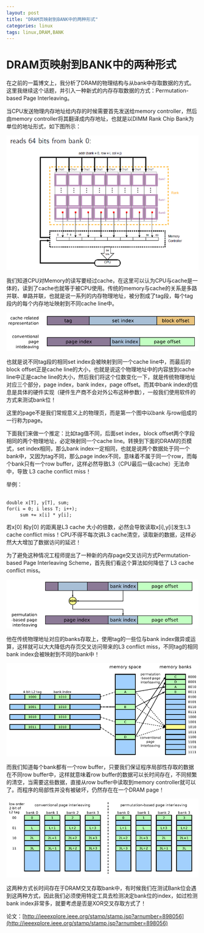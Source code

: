 ```yaml
---
layout: post
title: "DRAM页映射到BANK中的两种形式"
categories: linux
tags: linux,DRAM,BANK
---
```

DRAM页映射到BANK中的两种形式
==============================
在之前的一篇博文上，我分析了DRAM的物理结构与从bank中存取数据的方式。这里我继续这个话题，并引入一种新式的内存存取数据的方式：Permutation-based Page Interleaving。

当CPU发送物理内存地址给内存的时候需要首先发送给memory controller，然后由memory controller将其翻译成内存地址，也就是以DIMM Rank Chip Bank为单位的地址形式，如下图所示：

![](/assets/pic/20150421162433.png)

我们知道CPU对Memory的读写要经过cache，在这里可以认为CPU与cache是一体的，读到了cache也就等于被CPU使用。传统的memory与cache的关系是多路并联、单路并联，也就是说一系列的内存物理地址，被分割成了tag段，每个tag段内的每个内存地址映射到不同cache line中。

![](/assets/pic/cache-related.png)

也就是说不同tag段的相同set index会被映射到同一个cache line中，而最后的block offset正是cache line的大小，也就是说这个物理地址中的内容放到cache line中正是cache line的大小，然后我们将这个位数变化一下，就是传统物理地址对应三个部分，page index，bank index，page offset。而其中bank index的信息是具体的硬件实现（硬件生产商不会对外公布这种参数），一般我们使用软件的方式来测试bank位！

这里的page不是我们常规意义上的物理页，而是第一个图中以bank 与row组成的一行称为page。

下面我们来做一个推定：比如tag值不同，后面set index，block offset两个字段相同的两个物理地址，必定映射同一个cache line。转换到下面的DRAM的页模式，set index相同，那么bank index一定相同，也就是说两个数据处于同一个bank中，又因为tag不同，那么page index不同，意味着不属于同一个row，而每个bank只有一个row buffer，这样必然导致L3（CPU最后一级cache）无法命中，导致 L3 cache conflict miss！

举例：

<pre><code>
double x[T], y[T], sum;
for(i = 0; i less T; i++);
     sum += x[i] * y[i];
</code></pre>

若x[0] 和y[0] 的距离是L3 cache 大小的倍数，必然会导致读取x[i],y[i]发生L3 cache conflict miss！CPU不得不每次讲L3 cache清空，读取新的数据，这样必然大大增加了数据访问的延迟！

为了避免这种情况工程师提出了一种新的内存page交叉访问方式Permutation-based Page Interleaving Scheme，首先我们看这个算法如何降低了 L3 cache conflict miss。

![](/assets/pic/permutation.png)

他在传统物理地址对应的banks存取上，使用tag的一些位与bank index做异或运算，这样就可以大大降低内存页交叉访问带来的L3 conflict miss，不同tag的相同bank index会被映射到不同的bank中！

![](/assets/pic/DRAM.png)

而我们知道每个bank都有一个row buffer，只要我们保证程序局部性存取的数据在不同row buffer中，这样就意味着row buffer的数据可以长时间存在，不同频繁的清空，当需要这些数据，直接从row buffer中读取到memory controller就可以了。而程序的局部性并没有被破坏，仍然存在在一个DRAM page！

![](/assets/pic/DRAM_bank.png)

这两种方式长时间存在于DRAM交叉存取bank中，有时候我们在测试Bank位会遇到这两种方式，因此我们必须使用特定工具去检测决定bank位的index，如过检测bank index非常多，就要考虑是否是XOR交叉存取方式了！

 

 

论文：[http://ieeexplore.ieee.org/stamp/stamp.jsp?arnumber=898056](http://ieeexplore.ieee.org/stamp/stamp.jsp?arnumber=898056)
